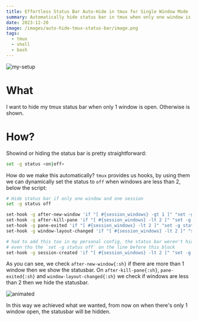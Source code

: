 ```yaml
---
title: Effortless Status Bar Auto-Hide in tmux for Single Window Mode
summary: Automatically hide status bar in tmux when only one window is open
date: 2023-12-20
image: /images/auto-hide-tmux-status-bar/image.png
tags:
  - tmux  
  - shell 
  - bash
---
```


![my-setup](/images/auto-hide-tmux-status-bar/image.png)

# What 
I want to hide my tmux status bar when only 1 window is open. Otherwise is shown.

# How?
Showind or hiding the status bar is pretty straightforward: 

```sh
set -g status <on|off>
```

How do we make this automatically? `tmux` provides us hooks, by using them we can dynamically set the status to `off` when windows are less than 2, below the script:

```sh /after-new-window/ /pane-exited/ /after-kill-pane/ /window-layout-changed/
# Hide status bar if only one window and one session
set -g status off 

set-hook -g after-new-window 'if "[ #{session_windows} -gt 1 ]" "set -g status on"'
set-hook -g after-kill-pane 'if "[ #{session_windows} -lt 2 ]" "set -g status off"'
set-hook -g pane-exited 'if "[ #{session_windows} -lt 2 ]" "set -g status off"'
set-hook -g window-layout-changed 'if "[ #{session_windows} -lt 2 ]" "set -g status off"'

# had to add this too in my personal config, the status bar weren't hiding on startup
# even tho the `set -g status off` on the line before this block
set-hook -g session-created 'if "[ #{session_windows} -lt 2 ]" "set -g status off"'
```

As you can see, we check `after-new-window{:sh}` if there are more than 1 window then we show the statusbar.
On `after-kill-pane{:sh}`, `pane-exited{:sh}` and `window-layout-changed{:sh}` we check if windows are less than 2 then we hide the statusbar.

![animated](/images/auto-hide-tmux-status-bar/animation.gif)

In this way we achieved what we wanted, from now on when there's only 1 window open, the statusbar will be hidden.
